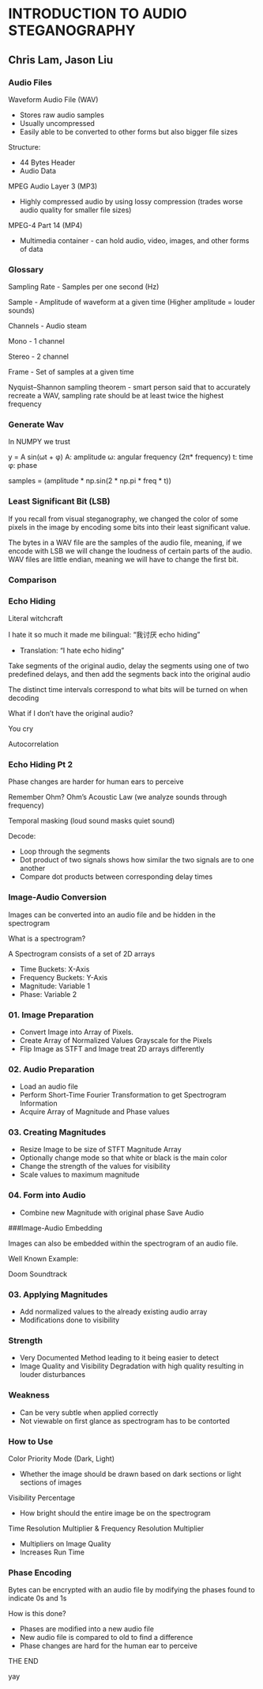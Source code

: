 # INTRODUCTION TO AUDIO STEGANOGRAPHY
## Chris Lam, Jason Liu

### Audio Files

Waveform Audio File (WAV)

- Stores raw audio samples 
- Usually uncompressed
- Easily able to be converted to other forms but also bigger file sizes

Structure:
- 44 Bytes Header
- Audio Data
	
MPEG Audio Layer 3 (MP3)

- Highly compressed audio by using lossy compression (trades worse audio quality for smaller file sizes)


MPEG-4 Part 14 (MP4)

- Multimedia container - can hold audio, video, images, and other forms of data

### Glossary

Sampling Rate - Samples per one second (Hz)

Sample - Amplitude of waveform at a given time (Higher amplitude = louder sounds)

Channels - Audio steam 

Mono - 1 channel

Stereo - 2 channel

Frame - Set of samples at a given time

Nyquist–Shannon sampling theorem - smart person said that to accurately recreate a WAV, sampling rate should be at least twice the highest frequency 

### Generate Wav

In NUMPY we trust

y = A sin(ωt + φ)
A: amplitude 
ω: angular frequency (2π* frequency)
t: time
φ: phase 

samples = (amplitude * np.sin(2 * np.pi * freq * t))

### Least Significant Bit (LSB)

If you recall from visual steganography, we changed the color of some pixels in the image by encoding some bits into their least significant value. 

The bytes in a WAV file are the samples of the audio file, meaning, if we encode with LSB we will change the loudness of certain parts of the audio. WAV files are little endian, meaning we will have to change the first bit.

### Comparison

### Echo Hiding

Literal witchcraft

I hate it so much it made me bilingual: “我讨厌 echo hiding”
- Translation: “I hate echo hiding” 

Take segments of the original audio, delay the segments using one of two predefined delays, and then add the segments back into the original audio

The distinct time intervals correspond to what bits will be turned on when decoding

What if I don’t have the original audio?

You cry

Autocorrelation

### Echo Hiding Pt 2

Phase changes are harder for human ears to perceive 

Remember Ohm? Ohm’s Acoustic Law (we analyze sounds through frequency)

Temporal masking (loud sound masks quiet sound)

Decode:	
- Loop through the segments
- Dot product of two signals shows how similar the two signals are to one another
- Compare dot products between corresponding delay times

### Image-Audio Conversion

Images can be converted into an audio file and be hidden in the spectrogram

What is a spectrogram?

A Spectrogram consists of a set of 2D arrays

- Time Buckets: X-Axis
- Frequency Buckets: Y-Axis
- Magnitude: Variable 1
- Phase: Variable 2

### 01. Image Preparation

- Convert Image into Array of Pixels.
- Create Array of Normalized Values Grayscale for the Pixels
- Flip Image as STFT and Image treat 2D arrays differently

### 02. Audio Preparation
- Load an audio file
- Perform Short-Time Fourier Transformation to get Spectrogram Information
- Acquire Array of Magnitude and Phase values

### 03. Creating Magnitudes
- Resize Image to be size of STFT Magnitude Array
- Optionally change mode so that white or black is the main color
- Change the strength of the values for visibility
- Scale values to maximum magnitude

### 04. Form into Audio
- Combine new Magnitude with original phase
Save Audio

###Image-Audio Embedding

Images can also be embedded within the spectrogram of an audio file.

Well Known Example:

Doom Soundtrack

### 03. Applying Magnitudes
- Add normalized values to the already existing audio array
- Modifications done to visibility 

### Strength
- Very Documented Method leading to it being easier to detect
- Image Quality and Visibility Degradation with high quality resulting in louder disturbances
### Weakness
- Can be very subtle when applied correctly
- Not viewable on first glance as spectrogram has to be contorted

### How to Use

Color Priority Mode (Dark, Light)

- Whether the image should be drawn based on dark sections or light sections of images

Visibility Percentage

- How bright should the entire image be on the spectrogram

Time Resolution Multiplier & Frequency Resolution Multiplier 

- Multipliers on Image Quality
- Increases Run Time

### Phase Encoding
Bytes can be encrypted with an audio file by modifying the phases found to indicate 0s and 1s

How is this done?

- Phases are modified into a new audio file
- New audio file is compared to old to find a difference
- Phase changes are hard for the human ear to perceive

THE END

yay

